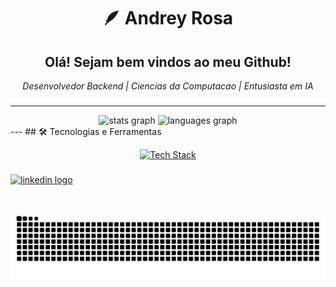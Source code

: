 <h1 align="center">🪶 Andrey Rosa</h1>
<h2 align="center">Olá! Sejam bem vindos ao meu Github!</h2>
<p align="center">
  <i>Desenvolvedor Backend | Ciencias da Computacao | Entusiasta em IA </i>
</p>

###
---
<div align="center">
  <img src="https://github-readme-stats.vercel.app/api?username=andreyrsy&hide_title=false&hide_rank=false&show_icons=true&include_all_commits=true&count_private=true&disable_animations=false&theme=react&locale=pt-br&hide_border=true" height="150" alt="stats graph"  />
  <img src="https://github-readme-stats.vercel.app/api/top-langs?username=andreyrsy&locale=pt-br&hide_title=false&layout=compact&card_width=320&langs_count=5&theme=react&hide_border=true" height="150" alt="languages graph"  />
</div>
---
## 🛠️ Tecnologias e Ferramentas
<p align="center">
  <a href="https://skillicons.dev">
    <img src="https://skillicons.dev/icons?i=java,spring,docker,python,postgresql,mysql,git,github,azure,linux" alt="Tech Stack"/>
  </a>
</p>

###

<div align="left">
  <a href="https://www.linkedin.com/in/andreyrsy/" target="_blank">
    <img src="https://raw.githubusercontent.com/maurodesouza/profile-readme-generator/master/src/assets/icons/social/linkedin/default.svg" width="47" height="35" alt="linkedin logo"  />
  </a>
</div>

###

<br clear="both">

<img src="https://raw.githubusercontent.com/andreyrsy/andreyrsy/output/snake.svg" alt="Snake animation" />

###
